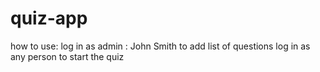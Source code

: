 # quiz-app
how to use:
log in as admin : John Smith to add list of questions
log in as any person to start the quiz

